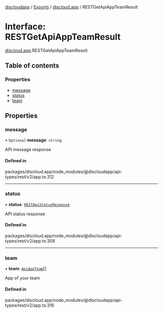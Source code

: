 [discloudapp](../README.md) / [Exports](../modules.md) / [discloud.app](../modules/discloud_app.md) / RESTGetApiAppTeamResult

# Interface: RESTGetApiAppTeamResult

[discloud.app](../modules/discloud_app.md).RESTGetApiAppTeamResult

## Table of contents

### Properties

- [message](discloud_app.RESTGetApiAppTeamResult.md#message)
- [status](discloud_app.RESTGetApiAppTeamResult.md#status)
- [team](discloud_app.RESTGetApiAppTeamResult.md#team)

## Properties

### message

• `Optional` **message**: `string`

API message response

#### Defined in

packages/discloud.app/node_modules/@discloudapp/api-types/rest/v2/app.ts:312

___

### status

• **status**: [`RESTApiStatusResponse`](../modules/discloud_app.md#restapistatusresponse)

API status response

#### Defined in

packages/discloud.app/node_modules/@discloudapp/api-types/rest/v2/app.ts:308

___

### team

• **team**: [`ApiAppTeam`](discloud_app.ApiAppTeam.md)[]

App of your team

#### Defined in

packages/discloud.app/node_modules/@discloudapp/api-types/rest/v2/app.ts:316
